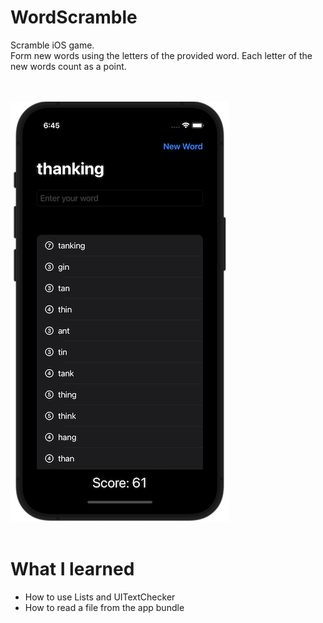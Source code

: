 # WordScramble
Scramble iOS game.<br>
Form new words using the letters of the provided word. Each letter of the new words count as a point.

<br></br>
![Screenshot](https://github.com/oliveira-alex/WordScramble/blob/main/Screenshot.png)
<br></br>

# What I learned
* How to use Lists and UITextChecker
* How to read a file from the app bundle
